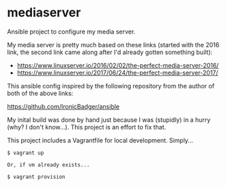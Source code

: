 # mediaserver

Ansible project to configure my media server.

My media server is pretty much based on these links (started with the 2016
link, the second link came along after I'd already gotten something built):

* https://www.linuxserver.io/2016/02/02/the-perfect-media-server-2016/
* https://www.linuxserver.io/2017/06/24/the-perfect-media-server-2017/

This ansible config inspired by the following repository from the author of
both of the above links:

https://github.com/IronicBadger/ansible

My inital build was done by hand just because I was (stupidly) in a hurry (why?
I don't know...). This project is an effort to fix that.

This project includes a Vagrantfile for local development. Simply...

    $ vagrant up

    Or, if vm already exists...

    $ vagrant provision



